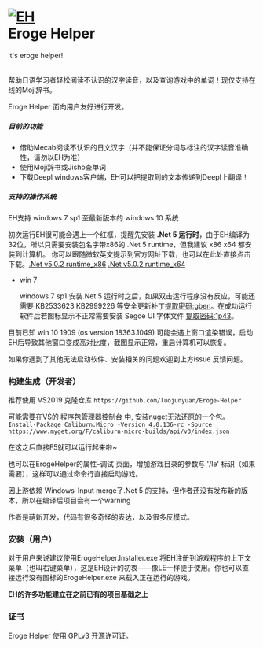 <h1 align="Left">
  <a href="https://github.com/luojunyuan/Eroge-Helper"><img src="https://cdn.jsdelivr.net/gh/luojunyuan/Eroge-Helper/ErogeHelper/Assets/app_icon_big.png" alt="EH" /></a>
  <br>
  Eroge Helper
</h1>
<p align="Left">
  it's eroge helper!
  <br>
  <br>
</p>

帮助日语学习者轻松阅读不认识的汉字读音，以及查询游戏中的单词！现仅支持在线的Moji辞书。

Eroge Helper 面向用户友好进行开发。

##### 目前的功能

- 借助Mecab阅读不认识的日文汉字（并不能保证分词与标注的汉字读音准确性，请勿以EH为准）
- 使用Moji辞书或Jisho查单词
- 下载Deepl windows客户端，EH可以把提取到的文本传递到Deepl上翻译！

##### 支持的操作系统

EH支持 windows 7 sp1 至最新版本的 windows 10 系统

初次运行EH很可能会遇上一个红框，提醒先安装 **.Net 5 运行时**，由于EH编译为32位，所以只需要安装包名字带x86的 .Net 5 runtime，但我建议 x86 x64 都安装到计算机。 你可以跟随微软英文提示到官方网址下载，也可以在此处直接点击下载。[.Net v5.0.2 runtime_x86](https://download.visualstudio.microsoft.com/download/pr/adeb8933-7480-4015-abf6-ca31137ad7cd/1123096ebfa5ee3f36d77500b622e4d8/windowsdesktop-runtime-5.0.2-win-x86.exe) [.Net v5.0.2 runtime_x64](https://download.visualstudio.microsoft.com/download/pr/deffc9d5-ef77-4697-ac6e-33a58ccdc409/8386e478b5823a765dc1361155360877/windowsdesktop-runtime-5.0.2-win-x64.exe)

- win 7

  windows 7 sp1 安装.Net 5 运行时之后，如果双击运行程序没有反应，可能还需要 KB2533623 KB2999226 等安全更新补丁[提取密码:gben](https://wws.lanzous.com/ihMiulenk6j)。在成功运行软件后若图标显示不正常需要安装 Segoe UI 字体文件 [提取密码:1p43](https://wws.lanzous.com/isjBWlenkqj)。 

目前已知 win 10 1909 (os version 18363.1049) 可能会遇上窗口渲染错误，启动EH后导致其他窗口变成高对比度，截图显示正常，重启计算机可以恢复。

如果你遇到了其他无法启动软件、安装相关的问题欢迎到上方issue 反馈问题。

### 构建生成（开发者）

推荐使用 VS2019 克隆仓库 `https://github.com/luojunyuan/Eroge-Helper` 

可能需要在VS的 程序包管理器控制台 中, 安装nuget无法还原的一个包。 `Install-Package Caliburn.Micro -Version 4.0.136-rc -Source https://www.myget.org/F/caliburn-micro-builds/api/v3/index.json `

在这之后直接F5就可以运行起来啦~

也可以在ErogeHelper的属性-调试 页面，增加游戏目录的参数与 '/le' 标识（如果需要），这样可以通过命令行直接启动游戏。

因上游依赖 Windows-Input merge了.Net 5 的支持，但作者还没有发布新的版本，所以在编译后项目会有一个warning

作者是萌新开发，代码有很多奇怪的表达，以及很多反模式。

### 安装（用户）

对于用户来说建议使用ErogeHelper.Installer.exe 将EH注册到游戏程序的上下文菜单（也叫右键菜单），这是EH设计的初衷——像LE一样便于使用。你也可以直接运行没有图标的ErogeHelper.exe 来载入正在运行的游戏。

**EH的许多功能建立在之前已有的项目基础之上**

### 证书

Eroge Helper 使用 GPLv3 开源许可证。

